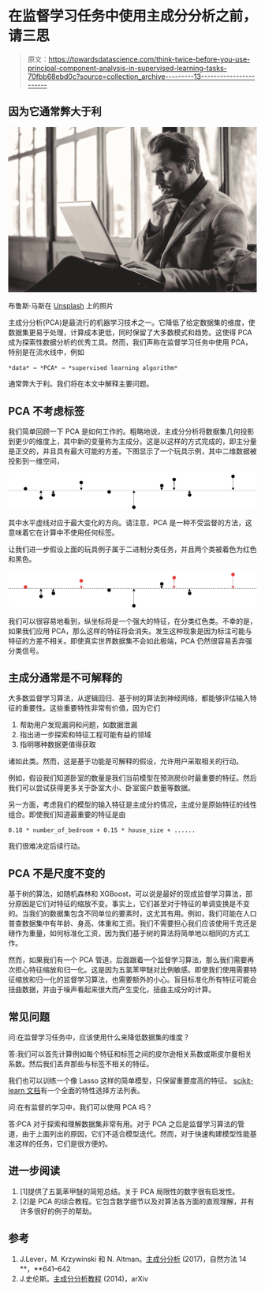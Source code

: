 # 在监督学习任务中使用主成分分析之前，请三思

> 原文：<https://towardsdatascience.com/think-twice-before-you-use-principal-component-analysis-in-supervised-learning-tasks-70fbb68ebd0c?source=collection_archive---------13----------------------->

## 因为它通常弊大于利

![](img/6b9a799f32955e6094c53cc6d8bcbd58.png)

布鲁斯·马斯在 [Unsplash](https://unsplash.com?utm_source=medium&utm_medium=referral) 上的照片

主成分分析(PCA)是最流行的机器学习技术之一。它降低了给定数据集的维度，使数据集更易于处理，计算成本更低，同时保留了大多数模式和趋势。这使得 PCA 成为探索性数据分析的优秀工具。然而，我们声称在监督学习任务中使用 PCA，特别是在流水线中，例如

```
*data* → *PCA* → *supervised learning algorithm*
```

通常弊大于利。我们将在本文中解释主要问题。

## PCA 不考虑标签

我们简单回顾一下 PCA 是如何工作的。粗略地说，主成分分析将数据集几何投影到更少的维度上，其中新的变量称为主成分。这是以这样的方式完成的，即主分量是正交的，并且具有最大可能的方差。下图显示了一个玩具示例，其中二维数据被投影到一维空间，

![](img/5732b8cbe42e29ea67d073585950da8c.png)

其中水平虚线对应于最大变化的方向。请注意，PCA 是一种不受监督的方法，这意味着它在计算中不使用任何标签。

让我们进一步假设上面的玩具例子属于二进制分类任务，并且两个类被着色为红色和黑色。

![](img/d76089af49f3c6bd059ec8043fdb238a.png)

我们可以很容易地看到，纵坐标将是一个强大的特征，在分类红色类。不幸的是，如果我们应用 PCA，那么这样的特征将会消失。发生这种现象是因为标注可能与特征的方差不相关。即使真实世界数据集不会如此极端，PCA 仍然很容易丢弃强分类信号。

## 主成分通常是不可解释的

大多数监督学习算法，从逻辑回归、基于树的算法到神经网络，都能够评估输入特征的重要性。这些重要特性非常有价值，因为它们

1.  帮助用户发现漏洞和问题，如数据泄漏
2.  指出进一步探索和特征工程可能有益的领域
3.  指明哪种数据更值得获取

诸如此类。然而，这是基于功能是可解释的假设，允许用户采取相关的行动。

例如，假设我们知道卧室的数量是我们当前模型在预测房价时最重要的特征。然后我们可以尝试获得更多关于卧室大小、卧室窗户数量等数据。

另一方面，考虑我们的模型的输入特征是主成分的情况，主成分是原始特征的线性组合。即使我们知道最重要的特征是由

```
0.18 * number_of_bedroom + 0.15 * house_size + ......
```

我们很难决定后续行动。

## PCA 不是尺度不变的

基于树的算法，如随机森林和 XGBoost，可以说是最好的现成监督学习算法，部分原因是它们对特征的缩放不变。事实上，它们甚至对于特征的单调变换是不变的。当我们的数据集包含不同单位的要素时，这尤其有用。例如，我们可能在人口普查数据集中有年龄、身高、体重和工资。我们不需要担心我们应该使用千克还是磅作为重量，如何标准化工资，因为我们基于树的算法将简单地以相同的方式工作。

然而，如果我们有一个 PCA 管道，后面跟着一个监督学习算法，那么我们需要再次担心特征缩放和归一化。这是因为五氯苯甲醚对比例敏感。即使我们使用需要特征缩放和归一化的监督学习算法，也需要额外的小心。盲目标准化所有特征可能会扭曲数据，并由于噪声看起来很大而产生变化，扭曲主成分的计算。

## 常见问题

问:在监督学习任务中，应该使用什么来降低数据集的维度？

答:我们可以首先计算例如每个特征和标签之间的皮尔逊相关系数或斯皮尔曼相关系数。然后我们丢弃那些与标签不相关的特征。

我们也可以训练一个像 Lasso 这样的简单模型，只保留重要度高的特征。 [scikit-learn 文档](https://scikit-learn.org/stable/modules/feature_selection.html)有一个全面的特性选择方法列表。

问:在有监督的学习中，我们可以使用 PCA 吗？

答:PCA 对于探索和理解数据集非常有用。对于 PCA 之后是监督学习算法的管道，由于上面列出的原因，它们不适合模型迭代。然而，对于快速构建模型性能基准这样的任务，它们是很方便的。

## 进一步阅读

1.  [1]提供了五氯苯甲醚的简短总结。关于 PCA 局限性的数字很有启发性。
2.  [2]是 PCA 的综合教程。它包含数学细节以及对算法各方面的直观理解，并有许多很好的例子的帮助。

## 参考

1.  J.Lever，M. Krzywinski 和 N. Altman。[主成分分析](https://www.nature.com/articles/nmeth.4346) (2017)，自然方法 14 **，**641–642
2.  J.史伦斯。[主成分分析教程](https://arxiv.org/abs/1404.1100) (2014)，arXiv